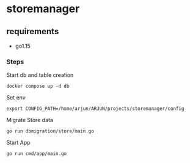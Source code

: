 # storemanager

## requirements 
- go1.15

### Steps

Start db and table creation
```
docker compose up -d db
```

Set env
```
export CONFIG_PATH=/home/arjun/ARJUN/projects/storemanager/config
```

Migrate Store data
```
go run dbmigration/store/main.go
```

Start App
```
go run cmd/app/main.go
```